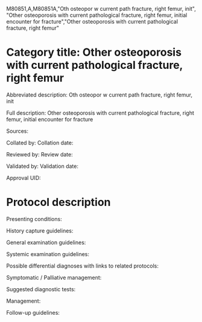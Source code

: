 M80851,A,M80851A,"Oth osteopor w current path fracture, right femur, init", "Other osteoporosis with current pathological fracture, right femur, initial encounter for fracture","Other osteoporosis with current pathological fracture, right femur"
# Category title: Other osteoporosis with current pathological fracture, right femur

Abbreviated description: Oth osteopor w current path fracture, right femur, init

Full description: Other osteoporosis with current pathological fracture, right femur, initial encounter for fracture

Sources:

Collated by:
Collation date:

Reviewed by:
Review date:

Validated by:
Validation date:

Approval UID:

# Protocol description

Presenting conditions:

History capture guidelines:

General examination guidelines:

Systemic examination guidelines:

Possible differential diagnoses with links to related protocols:

Symptomatic / Palliative management:

Suggested diagnostic tests:

Management:

Follow-up guidelines:
